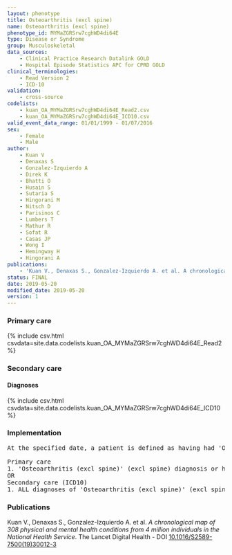 ```yaml
---
layout: phenotype
title: Osteoarthritis (excl spine)
name: Osteoarthritis (excl spine)
phenotype_id: MYMaZGRSrw7cghWD4di64E 
type: Disease or Syndrome
group: Musculoskeletal
data_sources: 
    - Clinical Practice Research Datalink GOLD
    - Hospital Episode Statistics APC for CPRD GOLD
clinical_terminologies: 
    - Read Version 2
    - ICD-10
validation: 
    - cross-source
codelists: 
    - kuan_OA_MYMaZGRSrw7cghWD4di64E_Read2.csv
    - kuan_OA_MYMaZGRSrw7cghWD4di64E_ICD10.csv
valid_event_data_range: 01/01/1999 - 01/07/2016
sex: 
    - Female
    - Male
author: 
    - Kuan V
    - Denaxas S
    - Gonzalez-Izquierdo A
    - Direk K
    - Bhatti O
    - Husain S
    - Sutaria S
    - Hingorani M
    - Nitsch D
    - Parisinos C
    - Lumbers T
    - Mathur R
    - Sofat R
    - Casas JP
    - Wong I
    - Hemingway H
    - Hingorani A
publications: 
    - 'Kuan V., Denaxas S., Gonzalez-Izquierdo A. et al. A chronological map of 308 physical and mental health conditions from 4 million individuals in the National Health Service. The Lancet Digital Health - DOI: 10.1016/S2589-7500(19)30012-3' 
status: FINAL
date: 2019-05-20
modified_date: 2019-05-20
version: 1
---
```

### Primary care 
{% include csv.html csvdata=site.data.codelists.kuan_OA_MYMaZGRSrw7cghWD4di64E_Read2 %}
### Secondary care 
#### Diagnoses 
{% include csv.html csvdata=site.data.codelists.kuan_OA_MYMaZGRSrw7cghWD4di64E_ICD10 %}
### Implementation 
<pre>At the specified date, a patient is defined as having had 'Osteoarthritis (excl spine)' (excl spine) IF they meet the criteria for any of the following on or before the specified date. The earliest date on which the individual meets any of the following criteria on or before the specified date is defined as the first event date:

Primary care
1. 'Osteoarthritis (excl spine)' (excl spine) diagnosis or history of diagnosis during a consultation 
OR
Secondary care (ICD10)
1. ALL diagnoses of 'Osteoarthritis (excl spine)' (excl spine) or history of diagnosis during a hospitalization</pre> 
 
### Publications 
Kuan V., Denaxas S., Gonzalez-Izquierdo A. et al. _A chronological map of 308 physical and mental health conditions from 4 million individuals in the National Health Service_. The Lancet Digital Health - DOI <a href='https://www.thelancet.com/journals/landig/article/PIIS2589-7500(19)30012-3/fulltext'>10.1016/S2589-7500(19)30012-3</a>